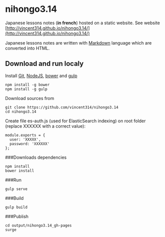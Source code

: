 nihongo3.14
===========

Japanese lessons notes (**in french**) hosted on a static website. See website [http://vincent314.github.io/nihongo3.14/](http://vincent314.github.io/nihongo3.14/)

Japanese lessons notes are written with [Markdown](http://daringfireball.net/projects/markdown/syntax) language which are
converted into HTML.

Download and run localy
-------------------

Install [Git](http://git-scm.com/), [NodeJS](http://nodejs.org/), [bower](http://bower.io/) and [gulp](http://gruntjs.com/)

    npm install -g bower
    npm install -g gulp

Download sources from 

    git clone https://github.com/vincent314/nihongo3.14
    cd nihongo3.14
    
Create file es-auth.js (used for ElasticSearch indexing) on root folder (replace XXXXXX with a correct value):

    module.exports = {
      user: 'XXXXX',
      password: 'XXXXXX'
    };
    
###Downloads dependencies

    npm install
    bower install

###Run
    
    gulp serve
    
###Build

    gulp build
    
###Publish

    cd output/nihongo3.14_gh-pages
    surge
